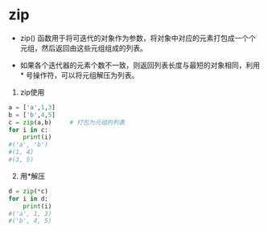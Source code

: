 # zip
- zip() 函数用于将可迭代的对象作为参数，将对象中对应的元素打包成一个个元组，然后返回由这些元组组成的列表。

- 如果各个迭代器的元素个数不一致，则返回列表长度与最短的对象相同，利用 * 号操作符，可以将元组解压为列表。


1. zip使用
```python
a = ['a',1,3]
b = ['b',4,5]
c = zip(a,b)     # 打包为元组的列表
for i in c:
	print(i)
#('a', 'b')
#(1, 4)
#(3, 5)
```

2. 用*解压
```python
d = zip(*c)
for i in d:
	print(i)
#('a', 1, 3)
#('b', 4, 5)
```